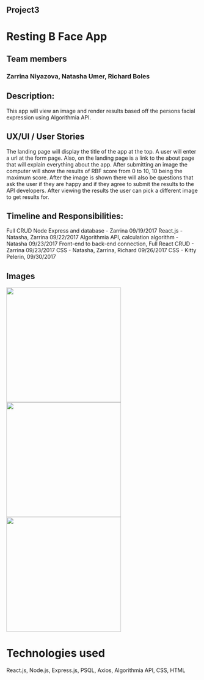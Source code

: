 ## Project3

# Resting B Face App

## Team members 
### Zarrina Niyazova, Natasha Umer, Richard Boles

## Description:
 This app will view an image and render results based off the persons facial expression using Algorithmia API. 

## UX/UI / User Stories    
 The landing page will display the title of the app at the top. A user will enter a url at the form page. Also, on the landing page is a link to the about page that will explain everything about the app. After submitting an image the computer will show the results of RBF score from 0 to 10, 10 being the maximum score. After the image is shown there will also be questions that ask the user if they are happy and if they agree to submit the results to the API developers. After viewing the results the user can pick a different image to get results for. 

## Timeline and Responsibilities:
Full CRUD Node Express and database - Zarrina 09/19/2017
React.js - Natasha, Zarrina 09/22/2017
Algorithmia API, calculation algorithm - Natasha 09/23/2017
Front-end to back-end connection, Full React CRUD - Zarrina 09/23/2017 
CSS - Natasha, Zarrina, Richard 09/26/2017
CSS - Kitty Pelerin, 09/30/2017

## Images

<img src='https://image.ibb.co/eOqFMR/obj.jpg' width='300px'/>
<img src='https://image.ibb.co/dafUFm/wireframes.jpg' width='300px'/>
<img src='https://image.ibb.co/isG3am/task.jpg' width='300px'/>

# Technologies used
React.js, Node.js, Express.js, PSQL, Axios, Algorithmia API, CSS, HTML
